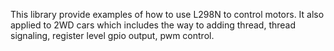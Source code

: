 This library provide examples of how to use L298N to control motors.
It also applied to 2WD cars which includes the way to adding thread,
thread signaling, register level gpio output, pwm control.